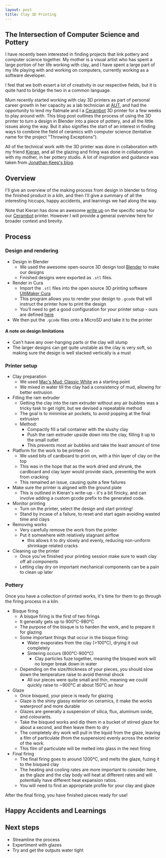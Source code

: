 ```yaml
---
layout: post
title: Clay 3D Printing
---
```


## The Intersection of Computer Science and Pottery

I have recently been interested in finding projects that link pottery and computer science together. My mother is a visual artist who has spent a large portion of her life working with clay, and I have spent a large part of my life playing with and working on computers, currently working as a software developer.

I feel that we both exsert a lot of creativity in our respective fields, but it is quite hard to bridge the two in a common language.

Mum recently started working with clay 3D printers as part of personal career growth in her capacity as a lab technician at [AUT](https://www.aut.ac.nz/), and had the opportunity to lend my flatmate and I a [Cerambot](https://www.cerambot.com/) 3D printer for a few weeks to play around with. This blog post outlines the process of using the 3D printer to turn a design in Blender into a piece of pottery, and all the little issues along the way. But it also signifies the start of an interest in finding ways to combine the field of ceramics with computer science (tentative name for the project "Throwing Exceptions").

All of the technical work with the 3D printer was done in collaboration with my friend [Kieran](https://www.linkedin.com/in/kieran-hitchcock/), and all the glazing and firing was done in collaboration with my mother, in her pottery studio. A lot of inspiration and guidance was taken from [Jonathan Keep's blog](http://www.keep-art.co.uk/journal_1.html).

## Overview

I'll give an overview of the making process from design in blender to firing the finished product in a kiln, and then I'll give a summary of all the interesting hiccups, happy accidents, and learnings we had along the way.

Note that Kieran has done an awesome [write up](https://github.com/jerome3o/clay_3d_printing) on the specific setup for our [Cerambot](https://www.cerambot.com/) printer. However I will provide a general overview here for broader context and brevity.

## Process

### Design and rendering

- Design in Blender
  - We used the awesome open-source 3D design tool [Blender](https://www.blender.org/) to make our designs
  - Finished designs were exported as `.stl` files.
- Render in Cura
  - Import the `.stl` files into the open source 3D printing software [UltiMaker Cura](https://ultimaker.com/software/ultimaker-cura)
  - This program allows you to render your design to `.gcode` that will instruct the printer how to print the design
  - You'll need to get a good configuration for your printer setup - ours are defined [here](https://github.com/jerome3o/clay_3d_printing/tree/main/cura)
- We then put the `.gcode` files onto a MicroSD and take it to the printer

#### A note on design limitations

- Can't have any over-hanging parts or the clay will slump
- The larger designs can get quite unstable as the clay is very soft, so making sure the design is well stacked vertically is a must

### Printer setup

- Clay preparation
  - We used [Mac's Mud: Classic White](https://www.macsmud.co.nz/shop/product/299873/macs-mud-classic-white/) as a starting point
  - We mixed in water till the clay had a consistency of mud, allowing for better extrusion
- Filling the ram extruder
  - Getting the clay into the ram extruder without any air bubbles was a tricky task to get right, but we devised a repeatable method
  - The goal is to minimise air pockets, to avoid popping at the final extrusion
  - Method:
    - Compactly fill a tall container with the slushy clay
    - Push the ram extruder upside down into the clay, filling it up to the small outlet
    - This prevents most air bubbles and take the least amount of time
- Platform for the work to be printed on
  - We used bits of cardboard to print on, with a thin layer of clay on the top
  - This was in the hope that as the work dried and shrunk, the cardboard and clay layer would provide slack, preventing the work from cracking
  - This remained an issue, causing quite a few failures
- Make sure the printer is aligned with the ground plate
  - This is outlined in Kieran's write-up - it's a bit finicky, and can involve adding a custom gcode prefix to the generated code.
- Monitor printing
  - Turn on the printer, select the design and start printing!
  - Stand by incase of a failure, to reset and start again avoiding wasted time and clays
- Removing works
  - Very carefully remove the work from the printer
  - Put it somewhere with relatively stagnant airflow
    - this allows it to dry slowly and evenly, reducing non-uniform shrinkage related cracks
- Cleaning up the printer
  - Once you've finished your printing session make sure to wash clay off all components
  - Letting clay dry on important mechanical components can be a pain to clean up later

### Pottery

Once you have a collection of printed works, it's time for them to go through the firing process in a kiln.

- Bisque firing
  - A bisque firing is the first of two firings
  - It generally gets up to 900°C-980°C
  - The purpose of the bisque is to harden the work, and to prepare it for glazing
  - Some important things that occur in the bisque firing:
    - Water evaporates from the clay (>100°C), drying it out completely
    - Sintering occurs (800°C-900°C)
      - Clay particles fuze together, meaning the bisqued work will no longer break down in water
  - Depending on the size/thickness of your pieces, you should slow down the temperature raise to avoid thermal shock
    - All our pieces were quite small and thin, meaning we could quickly raise to ~900°C at about 150°C an hour
- Glaze
  - Once bisqued, your piece is ready for glazing
  - Glaze is the shiny glassy exterior on ceramics, it make the works waterproof and more durable
  - Glazes are generally a suspension of silica, flux, aluminum oxide, and colourants.
  - Take the bisqued works and dip them in a bucket of stirred glaze for about a second, and then leave them to dry
  - The completely dry work will pull in the liquid from the glaze, leaving a film of particulate (from the suspension) evenly across the exterior of the work.
  - This film of particulate will be melted into glass in the next firing
- Final firing
  - The final firing goes to around 1200°C, and melts the glaze, fuzing it to the bisqued clay
  - The heating and cooling rates are more important to consider here, as the glaze and the clay body will heat at different rates and will potentially have different heat expansion ratios.
  - You will need to find an appropriate profile for your clay and glaze

After the final firing, you have finished pieces ready for use!

## Happy Accidents and Learnings

## Next steps

- Streamline the process
- Expertiment with glazes
- Try and get the outputs water tight
